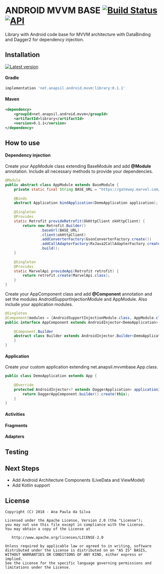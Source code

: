# ANDROID MVVM BASE [![Build Status](https://www.bitrise.io/app/d2294837d63eb335/status.svg?token=caesXeFNDW63wtFf-9tw_w&branch=master)](https://www.bitrise.io/app/d2294837d63eb335#)  [![API](https://img.shields.io/badge/API-14%2B-brightgreen.svg?style=flat)](https://android-arsenal.com/api?level=14) 

Library with Android code base for MVVM architecture with DataBinding and Dagger2 for dependency injection.

## Installation

[ ![Latest version](https://api.bintray.com/packages/anapsil83/maven-android/android-mvvm-base/images/download.svg) ](https://bintray.com/anapsil83/maven-android/android-mvvm-base/_latestVersion)

#### Gradle

```groovy
implementation 'net.anapsil.android.mvvm:library:0.1.1'
```

#### Maven

```xml
<dependency>
    <groupId>net.anapsil.android.mvvm</groupId>
    <artifactId>library</artifactId>
    <version>0.1.1</version>
</dependency>
```
## How to use

#### Dependency injection
Create your AppModule class extending BaseModule and add **@Module** annotation. 
Include all necessary methods to provide your dependencies.

```java
@Module
public abstract class AppModule extends BaseModule {
    private static final String BASE_URL = "https://gateway.marvel.com/";
  
    @Binds
    abstract Application bindApplication(DemoApplication application);
  
    @Singleton
    @Provides
    static Retrofit provideRetrofit(OkHttpClient okHttpClient) {
        return new Retrofit.Builder()
                .baseUrl(BASE_URL)
                .client(okHttpClient)
                .addConverterFactory(GsonConverterFactory.create())
                .addCallAdapterFactory(RxJava2CallAdapterFactory.create())
                .build();
    }
  
    @Singleton
    @Provides
    static MarvelApi provideApi(Retrofit retrofit) {
        return retrofit.create(MarvelApi.class);
    }
}
```

Create your AppComponent class and add **@Component** annotation and set the modules AndroidSupportInjectionModule and AppModule.
Also include your application modules.

```java
@Singleton
@Component(modules = {AndroidSupportInjectionModule.class, AppModule.class})
public interface AppComponent extends AndroidInjector<DemoApplication> {
  
    @Component.Builder
    abstract class Builder extends AndroidInjector.Builder<DemoApplication> {
    }
}
```

#### Application
Create your custom application extending net.anapsil.mvvmbase.App.class.

```java
public class DemoApplication extends App {
  
    @Override
    protected AndroidInjector<? extends DaggerApplication> applicationInjector() {
        return DaggerAppComponent.builder().create(this);
    }
}
```

#### Activities


#### Fragments


#### Adapters


## Testing

## Next Steps

* Add Android Architecture Components (LiveData and ViewModel)
* Add Kotlin support

License
-------

    Copyright (C) 2018 - Ana Paula da Silva

    Licensed under the Apache License, Version 2.0 (the "License");
    you may not use this file except in compliance with the License.
    You may obtain a copy of the License at

       http://www.apache.org/licenses/LICENSE-2.0

    Unless required by applicable law or agreed to in writing, software
    distributed under the License is distributed on an "AS IS" BASIS,
    WITHOUT WARRANTIES OR CONDITIONS OF ANY KIND, either express or implied.
    See the License for the specific language governing permissions and
    limitations under the License.